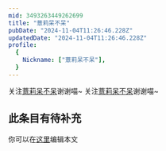 ```yaml
---
mid: 3493263449262699
title: "薏莉呆不呆"
pubDate: "2024-11-04T11:26:46.228Z"
updatedDate: "2024-11-04T11:26:46.228Z"
profile:
  {
    Nickname: ["薏莉呆不呆"],
  }
---
```


关注[薏莉呆不呆](https://space.bilibili.com/3493263449262699)谢谢喵~ 关注[薏莉呆不呆](https://space.bilibili.com/3493263449262699)谢谢喵~

## 此条目有待补充
你可以在[这里](https://github.com/Yuhanawa/VTuber.ICU-Content/edit/master/v/薏莉呆不呆/index.md)编辑本文
